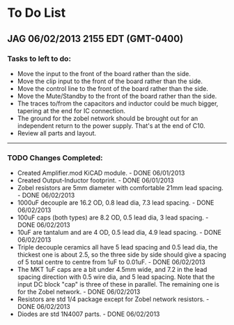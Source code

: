# To Do List

## JAG 06/02/2013 2155 EDT (GMT-0400)

### Tasks to left to do:

* Move the input to the front of the board rather than the side. 
* Move the clip input to the front of the board rather than the side.
* Move the control line to the front of the board rather than the side.
* Move the Mute/Standby to the front of the board rather than the side.
* The traces to/from the capacitors and inductor could be much bigger, tapering at the end for IC connection.
* The ground for the zobel network should be brought out for an independent return to the power supply. That's at the end of C10.
* Review all parts and layout.

----------

### TODO Changes Completed:

* Created Amplifier.mod KiCAD module. - DONE 06/01/2013
* Created Output-Inductor footprint. - DONE 06/01/2013
* Zobel resistors are 5mm diameter with comfortable 21mm lead spacing. - DONE 06/02/2013
* 1000uF decouple are 16.2 OD, 0.8 lead dia, 7.3 lead spacing. - DONE 06/02/2013
* 100uF caps (both types) are 8.2 OD, 0.5 lead dia, 3 lead spacing. - DONE 06/02/2013
* 10uF are tantalum and are 4 OD, 0.5 lead dia, 4.9 lead spacing. - DONE 06/02/2013
* Triple decouple ceramics all have 5 lead spacing and 0.5 lead dia, the thickest one is about 2.5, so the three side by side should give a spacing of 5 total centre to centre from 1uF to 0.01uF. - DONE 06/02/2013
* The MKT 1uF caps are a bit under 4.5mm wide, and 7.2 in the lead spacing direction with 0.5 wire dia, and 5 lead spacing. Note that the input DC block "cap" is three of these in parallel. The remaining one is for the Zobel network. - DONE 06/02/2013
* Resistors are std 1/4 package except for Zobel network resistors. - DONE 06/02/2013
* Diodes are std 1N4007 parts. - DONE 06/02/2013
